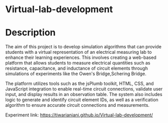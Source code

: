 # Virtual-lab-development
# Description
The aim of this project is to develop simulation algorithms that can provide students with a virtual representation of an electrical measuring lab to enhance their learning experiences. This involves creating a web-based platform that allows students to measure electrical quantities such as resistance, capacitance, and inductance of circuit elements through simulations of experiments like the Owen's Bridge,Schering Bridge.

The platform utilizes tools such as the jsPlumb toolkit, HTML, CSS, and JavaScript integration to enable real-time circuit connections, validate user input, and display results in an observation table. The system also includes logic to generate and identify circuit element IDs, as well as a verification algorithm to ensure accurate circuit connections and measurements.

Experiment link:
https://tiwarianjani.github.io/Virtual-lab-development/
